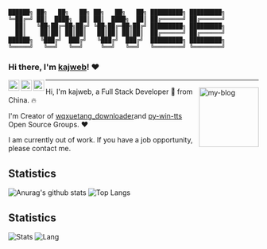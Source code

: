 ```text
██████╗ ██╗   ██╗   ██╗ ██╗   ██╗   ██╗ █████████╗ █████████╗
╚═██╔═╝ ██║  ████╗  ██║ ██║  ████╗  ██║ ██╔══════╝ ██╔══════╝
  ██║   ╚██╗██╔═██╗██╔╝ ╚██╗██╔═██╗██╔╝ █████████╗ █████████╗
  ██║    ██║██║ ██║██║   ██║██║ ██║██║  ██╔══════╝ ██╔══════╝
██████╗  ╚███╔╝  ███╔╝   ╚███╔╝  ███╔╝  █████████╗ █████████╗
╚═════╝   ╚══╝   ╚══╝     ╚══╝   ╚══╝   ╚════════╝ ╚════════╝
```



### Hi there, I'm [kajweb](https://iwwee.com)! ❤️ 

<a href="mailto:kajweb.me@gmail.com">
  <img align="left" alt="kajweb's Gmail" width="22px" src="https://cdn.jsdelivr.net/npm/simple-icons@v3/icons/gmail.svg" />
</a><a href="http://wpa.qq.com/msgrd?v=3&uin=962324338&site=qq&menu=yes">
  <img align="left" alt="kajweb's QQ" width="22px" src="https://cdn.jsdelivr.net/npm/simple-icons@v3/icons/tencentqq.svg" />
</a><a href="https://i.loli.net/2020/09/10/mv9n87rJheL4Cjd.png">
  <img align="left" alt="kajweb's Wechat" width="22px" src="https://cdn.jsdelivr.net/npm/simple-icons@v3/icons/wechat.svg" /></a>

---

<a href="https://iwwee.com">  <img align="right" width="120" height="120" alt="my-blog" src="https://avatars2.githubusercontent.com/u/2993320?s=460&u=0f05c58a9b4519183ed48bde006a54430a6b2252&v=4" /></a>

Hi, I'm kajweb, a Full Stack Developer 🚀 from China. 🔥 

I'm Creator of [wqxuetang_downloader](https://github.com/kajweb/wqxuetang_downloader)and [py-win-tts](https://github.com/kajweb/py-win-tts) Open Source Groups. ❤️ 



I am currently out of work. If you have a job opportunity, please contact me.



## Statistics 
![Anurag's github stats](https://github-readme-stats.vercel.app/api?username=kajweb&show_icons=true&include_all_commits=true&theme=chartreuse-dark)
![Top Langs](https://github-readme-stats.vercel.app/api/top-langs/?username=kajweb&layout=compact&theme=chartreuse-dark)



## Statistics
![Stats](https://github-readme-stats.vercel.app/api?username=netcan)
![Lang](https://github-readme-stats.vercel.app/api/top-langs/?username=netcan&hide=ipynb,html&layout=compact)


